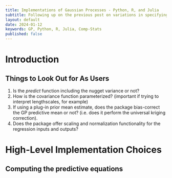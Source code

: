 ```yaml
---
title: Implementations of Gaussian Processes - Python, R, and Julia
subtitle: Following up on the previous post on variations in specifying and fitting Gaussian processes, I show how some of these decisions play out in popular Gaussian process implementations.
layout: default
date: 2024-01-12
keywords: GP, Python, R, Julia, Comp-Stats
published: false
---
```


# Introduction

## Things to Look Out for As Users
1. Is the *predict* function including the nugget variance or not?
2. How is the covariance function parameterized?
(important if trying to interpret lengthscales, for example)
3. If using a plug-in prior mean estimate, does the package bias-correct the
GP predictive mean or not? (i.e. does it perform the universal kriging
correction).
4. Does the package offer scaling and normalization functionality for the
regression inputs and outputs?


# High-Level Implementation Choices

## Computing the predictive equations
